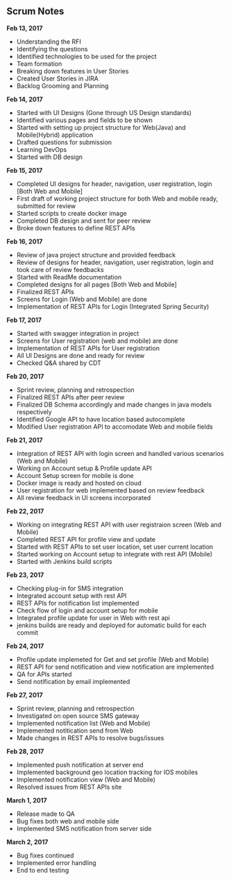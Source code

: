 **Scrum Notes**
---------------
**Feb 13, 2017**

- Understanding the RFI
- Identifying the questions
- Identified technologies to be used for the project
- Team formation
- Breaking down features in User Stories
- Created User Stories in JIRA
- Backlog Grooming and Planning


**Feb 14, 2017**

- Started with UI Designs (Gone through US Design standards)
- Identified various pages and fields to be shown
- Started with setting up project structure for Web(Java) and Mobile(Hybrid) application
- Drafted questions for submission
- Learning DevOps
- Started with DB design

**Feb 15, 2017**

- Completed UI designs for header, navigation, user registration, login [Both Web and Mobile]
- First draft of working project structure for both Web and mobile ready, submitted for review
- Started scripts to create docker image
- Completed DB design and sent for peer review
- Broke down features to define REST APIs

**Feb 16, 2017**

- Review of java project structure and provided feedback
- Review of designs for header, navigation, user registration, login and took care of review feedbacks
- Started with ReadMe documentation
- Completed designs for all pages [Both Web and Mobile]
- Finalized REST APIs
- Screens for Login (Web and Mobile) are done
- Implementation of REST APIs for Login (Integrated Spring Security)

**Feb 17, 2017**

- Started with swagger integration in project
- Screens for User registration (web and mobile) are done
- Implementation of REST APIs for User registration
- All UI Designs are done and ready for review
- Checked Q&A shared by CDT

**Feb 20, 2017**

- Sprint review, planning and retrospection
- Finalized REST APIs after peer review
- Finalized DB Schema accordingly and made changes in java models respectively
- Identified Google API to have location based autocomplete
- Modified User registration API to accomodate Web and mobile fields

**Feb 21, 2017**

- Integration of REST API with login screen and handled various scenarios (Web and Mobile)
- Working on Account setup & Profile update API
- Account Setup screen for mobile is done
- Docker image is ready and hosted on cloud
- User registration for web implemented based on review feedback
- All review feedback in UI screens incorporated

**Feb 22, 2017**

- Working on integrating REST API with user registraion screen (Web and Mobile)
- Completed REST API for profile view and update
- Started with REST APIs to set user location, set user current location
- Started working on Account setup to integrate with rest API (Mobile)
- Started with Jenkins build scripts

**Feb 23, 2017**

- Checking plug-in for SMS integration
- Integrated account setup with rest API
- REST APIs for notification list implemented
- Check flow of login and account setup for mobile
- Integrated profile update for user in Web with rest api
- jenkins builds are ready and deployed for automatic build for each commit

**Feb 24, 2017**

- Profile update implemeted for Get and set profile (Web and Mobile)
- REST API for send notification and view notification are implemented
- QA for APIs started
- Send notification by email implemented

**Feb 27, 2017**

- Sprint review, planning and retrospection
- Investigated on open source SMS gateway
- Implemented notification list (Web and Mobile)
- Implemented notitication send from Web
- Made changes in REST APIs to resolve bugs/issues

**Feb 28, 2017**

- Implemented push notification at server end
- Implemented background geo location tracking for IOS mobiles
- Implemented notification view (Web and Mobile)
- Resolved issues from REST APIs site

**March 1, 2017**

- Release made to QA
- Bug fixes both web and mobile side
- Implemented SMS notification from server side

**March 2, 2017**

- Bug fixes continued
- Implemented error handling
- End to end testing


